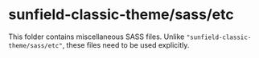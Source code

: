 # sunfield-classic-theme/sass/etc

This folder contains miscellaneous SASS files. Unlike `"sunfield-classic-theme/sass/etc"`, these files
need to be used explicitly.
